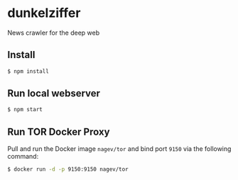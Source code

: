 dunkelziffer
============

News crawler for the deep web

## Install

```sh
$ npm install
```

## Run local webserver
```sh
$ npm start
```


## Run TOR Docker Proxy

Pull and run the Docker image `nagev/tor` and bind port `9150` via the following command:

```sh
$ docker run -d -p 9150:9150 nagev/tor
```

